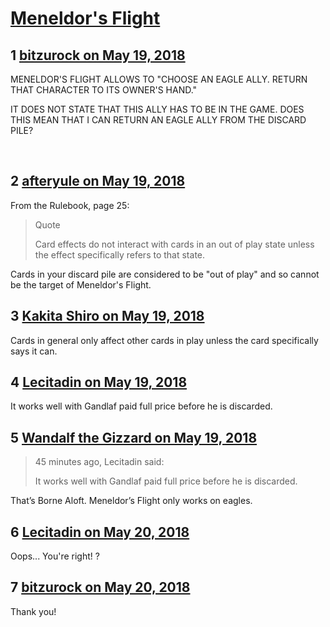 # [Meneldor&#039;s Flight](https://community.fantasyflightgames.com/topic/276184-meneldors-flight/)

## 1 [bitzurock on May 19, 2018](https://community.fantasyflightgames.com/topic/276184-meneldors-flight/?do=findComment&comment=3338394)

MENELDOR'S FLIGHT ALLOWS TO "CHOOSE AN EAGLE ALLY. RETURN THAT CHARACTER TO ITS OWNER'S HAND."


IT DOES NOT STATE THAT THIS ALLY HAS TO BE IN THE GAME. DOES THIS MEAN THAT I CAN RETURN AN EAGLE ALLY FROM THE DISCARD PILE?

 

## 2 [afteryule on May 19, 2018](https://community.fantasyflightgames.com/topic/276184-meneldors-flight/?do=findComment&comment=3338454)

From the Rulebook, page 25: 

> Quote
> 
> Card effects do not interact with cards in an out of play state unless the effect specifically refers to that state.

Cards in your discard pile are considered to be "out of play" and so cannot be the target of Meneldor's Flight.

## 3 [Kakita Shiro on May 19, 2018](https://community.fantasyflightgames.com/topic/276184-meneldors-flight/?do=findComment&comment=3339577)

Cards in general only affect other cards in play unless the card specifically says it can.

## 4 [Lecitadin on May 19, 2018](https://community.fantasyflightgames.com/topic/276184-meneldors-flight/?do=findComment&comment=3339815)

It works well with Gandlaf paid full price before he is discarded.

## 5 [Wandalf the Gizzard on May 19, 2018](https://community.fantasyflightgames.com/topic/276184-meneldors-flight/?do=findComment&comment=3339880)

> 45 minutes ago, Lecitadin said:
> 
> It works well with Gandlaf paid full price before he is discarded.

That’s Borne Aloft. Meneldor’s Flight only works on eagles.

## 6 [Lecitadin on May 20, 2018](https://community.fantasyflightgames.com/topic/276184-meneldors-flight/?do=findComment&comment=3340673)

Oops... You're right! ?

## 7 [bitzurock on May 20, 2018](https://community.fantasyflightgames.com/topic/276184-meneldors-flight/?do=findComment&comment=3340776)

Thank you!


